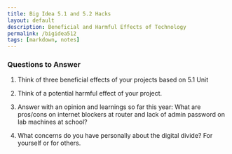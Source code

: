 ```yaml
---
title: Big Idea 5.1 and 5.2 Hacks
layout: default
description: Beneficial and Harmful Effects of Technology
permalink: /bigidea512
tags: [markdown, notes]
---
```


### Questions to Answer

1. Think of three beneficial effects of your projects based on 5.1 Unit
   
2. Think of a potential harmful effect of your project.
3. Answer with an opinion and learnings so far this year:  What are pros/cons on internet blockers at router and lack of admin password on lab machines at school?
4. What concerns do you have personally about the digital divide?  For yourself or for others.